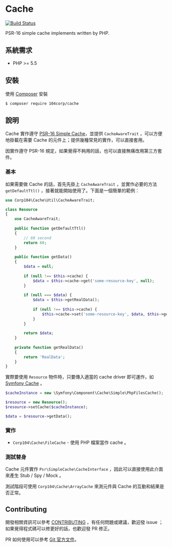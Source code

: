 # Cache 

[![Build Status](https://travis-ci.org/104corp/php-cache.svg?branch=master)](https://travis-ci.org/104corp/php-cache)

PSR-16 simple cache implements written by PHP.

## 系統需求

* PHP >= 5.5

## 安裝

使用 [Composer][] 安裝

```
$ composer require 104corp/cache
```

## 說明

Cache 實作遵守 [PSR-16 Simple Cache][]，並提供 `CacheAwareTrait` ，可以方便地掛載在需要 Cache 的元件上；提供幾種常見的實作，可以直接套用。

因實作遵守 PSR-16 規定，如果覺得不夠用的話，也可以直接無痛改用第三方套件。

### 基本

如果需要做 Cache 的話，首先先掛上 `CacheAwareTrait` ，並實作必要的方法 `getDefaultTtl()` ，接著就能開始使用了。下面是一個簡單的範例：

```php
use Corp104\Cache\Util\CacheAwareTrait;

class Resource
{
    use CacheAwareTrait;
        
    public function getDefaultTtl()
    {
        // 60 second
        return 60;
    }
    
    public function getData()
    {
        $data = null;
        
        if (null !== $this->cache) {
            $data = $this->cache->get('some-resource-key', null);
        }
        
        if (null === $data) {
            $data = $this->getRealData();
            
            if (null !== $this->cache) {
                $this->cache->set('some-resource-key', $data, $this->getTtl());
            }
        }
        
        return $data;
    }
    
    private function getRealData()
    {
        return 'RealData';
    }
}
```

實際要使用 `Resource` 物件時，只要傳入適當的 cache driver 即可運作，如 [Symfony Cache](https://github.com/symfony/cache) 。

```php
$cacheInstance = new \Symfony\Component\Cache\Simple\PhpFilesCache();

$resource = new Resource();
$resource->setCache($cacheInstance);

$data = $resource->getData();
```

### 實作

* `Corp104\Cache\FileCache` - 使用 PHP 檔案當作 cache 。

### 測試替身

Cache 元件實作 `Psr\SimpleCache\CacheInterface` ，因此可以直接使用此介面來產生 Stub / Spy / Mock 。

測試階段可使用 `Corp104\Cache\ArrayCache` 來測元件與 Cache 的互動和結果是否正常。

## Contributing

開發相關資訊可以參考 [CONTRIBUTING](/CONTRIBUTING.md) ，有任何問題或建議，歡迎發 issue ；如果覺得程式碼可以修更好的話，也歡迎發 PR 修正。

PR 如何使用可以參考 [Git 官方文件](https://git-scm.com/book/zh-tw/v2/GitHub-%E5%8F%83%E8%88%87%E4%B8%80%E5%80%8B%E5%B0%88%E6%A1%88)。


[Composer]: https://getcomposer.org/
[PSR-16 Simple Cache]: https://github.com/php-fig/fig-standards/blob/master/accepted/PSR-16-simple-cache.md

